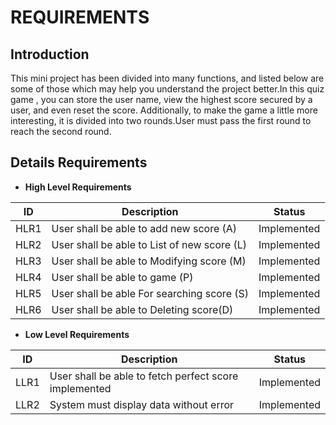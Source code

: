 # REQUIREMENTS
## Introduction 
This mini project has been divided into many functions, and listed below are some of those which may help you understand the project better.In this quiz game , you can store the user name, view the highest score secured by a user, and even reset the score. Additionally, to make the game  a little more interesting, it is divided into two rounds.User must pass the first round to reach the second round.


## Details Requirements
-   **High Level Requirements**

| **ID** | **Description** | **Status** |
| --- | --- | --- |
| HLR1 | User shall be able to add new score (A) | Implemented |
| HLR2 | User shall be able to List of new score (L) | Implemented |
| HLR3 | User shall be able to Modifying score (M) | Implemented |
| HLR4 | User shall be able to game (P) | Implemented |
| HLR5 | User shall be able For searching score (S) | Implemented |
| HLR6 | User shall be able to Deleting score(D) | Implemented |

 -  **Low Level Requirements**

| **ID** | **Description** | **Status** |
| --- | --- | --- |
| LLR1 | User shall be able to fetch perfect score implemented | Implemented |
| LLR2 | System must display data without error | Implemented |